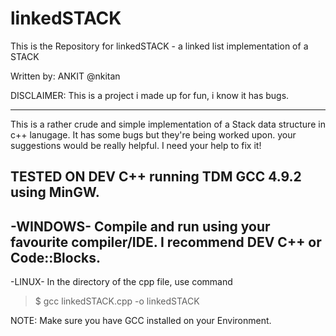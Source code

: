 # linkedSTACK

This is the Repository for linkedSTACK - 
a linked list implementation of a STACK

Written by: ANKIT @nkitan

DISCLAIMER: This is a project i made up for fun, i know it has bugs.

------------------------------------------------------------------------

This is a rather crude and simple implementation of a Stack data structure in c++ lanugage.
It has some bugs but they're being worked upon. your suggestions would be really helpful. 
I need your help to fix it! 

TESTED ON DEV C++ running TDM GCC 4.9.2 using MinGW.
------------------------------------------------------------------------
-WINDOWS-
 Compile and run using your favourite compiler/IDE.
 I recommend DEV C++ or Code::Blocks.
-------------------------------------------------------------------------
-LINUX-
 In the directory of the cpp file, use command 
 > $ gcc linkedSTACK.cpp -o linkedSTACK 


 NOTE: Make sure you have GCC installed on your Environment.
